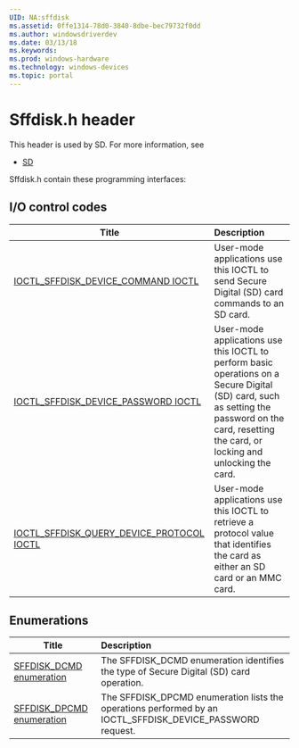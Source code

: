 ```yaml
---
UID: NA:sffdisk
ms.assetid: 0ffe1314-78d0-3840-8dbe-bec79732f0dd
ms.author: windowsdriverdev
ms.date: 03/13/18
ms.keywords: 
ms.prod: windows-hardware
ms.technology: windows-devices
ms.topic: portal
---
```


# Sffdisk.h header



This header is used by SD. For more information, see
- [SD](../_SD/index.md)

Sffdisk.h contain these programming interfaces:


## I/O control codes

| Title   | Description   |
| ---- |:---- |
| [IOCTL_SFFDISK_DEVICE_COMMAND IOCTL](ni-sffdisk-ioctl_sffdisk_device_command.md) | User-mode applications use this IOCTL to send Secure Digital (SD) card commands to an SD card. |
| [IOCTL_SFFDISK_DEVICE_PASSWORD IOCTL](ni-sffdisk-ioctl_sffdisk_device_password.md) | User-mode applications use this IOCTL to perform basic operations on a Secure Digital (SD) card, such as setting the password on the card, resetting the card, or locking and unlocking the card. |
| [IOCTL_SFFDISK_QUERY_DEVICE_PROTOCOL IOCTL](ni-sffdisk-ioctl_sffdisk_query_device_protocol.md) | User-mode applications use this IOCTL to retrieve a protocol value that identifies the card as either an SD card or an MMC card. |

## Enumerations

| Title   | Description   |
| ---- |:---- |
| [SFFDISK_DCMD enumeration](ne-sffdisk-sffdisk_dcmd.md) | The SFFDISK_DCMD enumeration identifies the type of Secure Digital (SD) card operation. |
| [SFFDISK_DPCMD enumeration](ne-sffdisk-sffdisk_dpcmd.md) | The SFFDISK_DPCMD enumeration lists the operations performed by an IOCTL_SFFDISK_DEVICE_PASSWORD request. |
